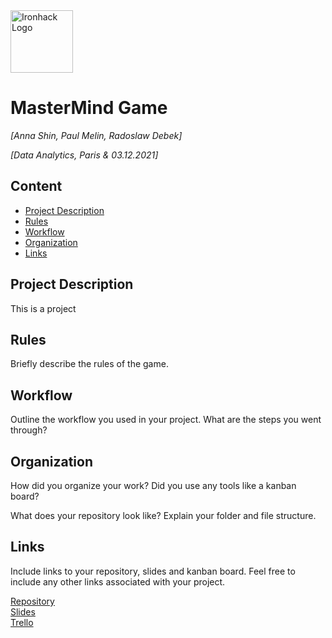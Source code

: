 <img src="https://bit.ly/2VnXWr2" alt="Ironhack Logo" width="100"/>

# MasterMind Game
*[Anna Shin, Paul Melin, Radoslaw Debek]*

*[Data Analytics, Paris & 03.12.2021]*

## Content
- [Project Description](#project-description)
- [Rules](#rules)
- [Workflow](#workflow)
- [Organization](#organization)
- [Links](#links)

## Project Description
This is a project

## Rules
Briefly describe the rules of the game.

## Workflow
Outline the workflow you used in your project. What are the steps you went through?

## Organization
How did you organize your work? Did you use any tools like a kanban board?

What does your repository look like? Explain your folder and file structure.

## Links
Include links to your repository, slides and kanban board. Feel free to include any other links associated with your project.

[Repository](https://github.com/radek-deb/Project1-MasterMind-Game)  
[Slides](https://slides.com/)  
[Trello](https://trello.com/en)  
